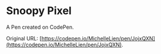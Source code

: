 # Snoopy Pixel

A Pen created on CodePen.

Original URL: [https://codepen.io/MichelleLien/pen/JojxQXN](https://codepen.io/MichelleLien/pen/JojxQXN).

